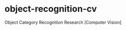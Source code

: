 object-recognition-cv
=====================

Object Category Recognition Research [Computer Vision]

